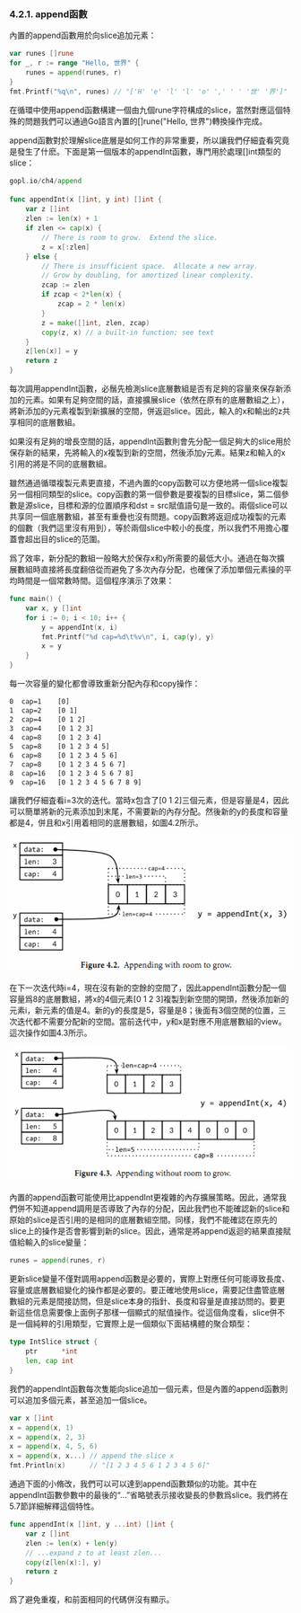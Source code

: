 ### 4.2.1. append函數

內置的append函數用於向slice追加元素：

```Go
var runes []rune
for _, r := range "Hello, 世界" {
	runes = append(runes, r)
}
fmt.Printf("%q\n", runes) // "['H' 'e' 'l' 'l' 'o' ',' ' ' '世' '界']"
```

在循環中使用append函數構建一個由九個rune字符構成的slice，當然對應這個特殊的問題我們可以通過Go語言內置的[]rune("Hello, 世界")轉換操作完成。

append函數對於理解slice底層是如何工作的非常重要，所以讓我們仔細査看究竟是發生了什麽。下面是第一個版本的appendInt函數，專門用於處理[]int類型的slice：

```Go
gopl.io/ch4/append

func appendInt(x []int, y int) []int {
	var z []int
	zlen := len(x) + 1
	if zlen <= cap(x) {
		// There is room to grow.  Extend the slice.
		z = x[:zlen]
	} else {
		// There is insufficient space.  Allocate a new array.
		// Grow by doubling, for amortized linear complexity.
		zcap := zlen
		if zcap < 2*len(x) {
			zcap = 2 * len(x)
		}
		z = make([]int, zlen, zcap)
		copy(z, x) // a built-in function; see text
	}
	z[len(x)] = y
	return z
}
```

每次調用appendInt函數，必鬚先檢測slice底層數組是否有足夠的容量來保存新添加的元素。如果有足夠空間的話，直接擴展slice（依然在原有的底層數組之上），將新添加的y元素複製到新擴展的空間，併返迴slice。因此，輸入的x和輸出的z共享相同的底層數組。

如果沒有足夠的增長空間的話，appendInt函數則會先分配一個足夠大的slice用於保存新的結果，先將輸入的x複製到新的空間，然後添加y元素。結果z和輸入的x引用的將是不同的底層數組。

雖然通過循環複製元素更直接，不過內置的copy函數可以方便地將一個slice複製另一個相同類型的slice。copy函數的第一個參數是要複製的目標slice，第二個參數是源slice，目標和源的位置順序和dst = src賦值語句是一致的。兩個slice可以共享同一個底層數組，甚至有重疊也沒有問題。copy函數將返迴成功複製的元素的個數（我們這里沒有用到），等於兩個slice中較小的長度，所以我們不用擔心覆蓋會超出目的slice的范圍。

爲了效率，新分配的數組一般略大於保存x和y所需要的最低大小。通過在每次擴展數組時直接將長度翻倍從而避免了多次內存分配，也確保了添加單個元素操的平均時間是一個常數時間。這個程序演示了效果：

```Go
func main() {
	var x, y []int
	for i := 0; i < 10; i++ {
		y = appendInt(x, i)
		fmt.Printf("%d cap=%d\t%v\n", i, cap(y), y)
		x = y
	}
}
```

每一次容量的變化都會導致重新分配內存和copy操作：

```
0  cap=1    [0]
1  cap=2    [0 1]
2  cap=4    [0 1 2]
3  cap=4    [0 1 2 3]
4  cap=8    [0 1 2 3 4]
5  cap=8    [0 1 2 3 4 5]
6  cap=8    [0 1 2 3 4 5 6]
7  cap=8    [0 1 2 3 4 5 6 7]
8  cap=16   [0 1 2 3 4 5 6 7 8]
9  cap=16   [0 1 2 3 4 5 6 7 8 9]
```

讓我們仔細査看i=3次的迭代。當時x包含了[0 1 2]三個元素，但是容量是4，因此可以簡單將新的元素添加到末尾，不需要新的內存分配。然後新的y的長度和容量都是4，併且和x引用着相同的底層數組，如圖4.2所示。

![](../images/ch4-02.png)

在下一次迭代時i=4，現在沒有新的空餘的空間了，因此appendInt函數分配一個容量爲8的底層數組，將x的4個元素[0 1 2 3]複製到新空間的開頭，然後添加新的元素i，新元素的值是4。新的y的長度是5，容量是8；後面有3個空閒的位置，三次迭代都不需要分配新的空間。當前迭代中，y和x是對應不用底層數組的view。這次操作如圖4.3所示。

![](../images/ch4-03.png)

內置的append函數可能使用比appendInt更複雜的內存擴展策略。因此，通常我們併不知道append調用是否導致了內存的分配，因此我們也不能確認新的slice和原始的slice是否引用的是相同的底層數組空間。同樣，我們不能確認在原先的slice上的操作是否會影響到新的slice。因此，通常是將append返迴的結果直接賦值給輸入的slice變量：

```Go
runes = append(runes, r)
```

更新slice變量不僅對調用append函數是必要的，實際上對應任何可能導致長度、容量或底層數組變化的操作都是必要的。要正確地使用slice，需要記住盡管底層數組的元素是間接訪問，但是slice本身的指針、長度和容量是直接訪問的。要更新這些信息需要像上面例子那樣一個顯式的賦值操作。從這個角度看，slice併不是一個純粹的引用類型，它實際上是一個類似下面結構體的聚合類型：

```Go
type IntSlice struct {
	ptr      *int
	len, cap int
}
```

我們的appendInt函數每次隻能向slice追加一個元素，但是內置的append函數則可以追加多個元素，甚至追加一個slice。

```Go
var x []int
x = append(x, 1)
x = append(x, 2, 3)
x = append(x, 4, 5, 6)
x = append(x, x...) // append the slice x
fmt.Println(x)      // "[1 2 3 4 5 6 1 2 3 4 5 6]"
```

通過下面的小脩改，我們可以可以達到append函數類似的功能。其中在appendInt函數參數中的最後的“...”省略號表示接收變長的參數爲slice。我們將在5.7節詳細解釋這個特性。

```Go
func appendInt(x []int, y ...int) []int {
	var z []int
	zlen := len(x) + len(y)
	// ...expand z to at least zlen...
	copy(z[len(x):], y)
	return z
}
```

爲了避免重複，和前面相同的代碼併沒有顯示。


